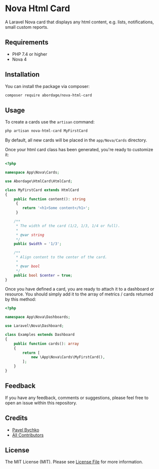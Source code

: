 # Nova Html Card

A Laravel Nova card that displays any html content, e.g. lists, notifications, small custom reports.

[//]: # (<p style="text-align: center;" align="center">)

[//]: # ()
[//]: # (<img alt="Laravel Nova HTML Card" src="https://github.com/abordage/nova-html-card/blob/master/docs/images/abordage-nova-html-card-screenshot.png?raw=true">)

[//]: # ()
[//]: # (</p>)


[//]: # (<p style="text-align: center;" align="center">)

[//]: # ()
[//]: # (<a href="https://packagist.org/packages/abordage/nova-html-card" title="Packagist version">)

[//]: # (    <img alt="Packagist Version" src="https://img.shields.io/packagist/v/abordage/nova-html-card">)

[//]: # (</a>)

[//]: # ()
[//]: # (<a href="https://github.com/abordage/nova-html-card/actions/workflows/php-cs-fixer.yml" title="GitHub Code Style Status">)

[//]: # (    <img alt="GitHub Code Style Status" src="https://img.shields.io/github/workflow/status/abordage/nova-html-card/PHP%20CS%20Fixer?label=code%20style">)

[//]: # (</a>)

[//]: # ()
[//]: # (<a href="https://www.php.net/" title="PHP version">)

[//]: # (    <img alt="PHP Version Support" src="https://img.shields.io/packagist/php-v/abordage/nova-html-card">)

[//]: # (</a>)

[//]: # ()
[//]: # (<a href="https://github.com/abordage/nova-html-card/blob/master/LICENSE.md" title="License">)

[//]: # (    <img alt="License" src="https://img.shields.io/github/license/abordage/nova-html-card">)

[//]: # (</a>)

[//]: # ()
[//]: # (</p>)

## Requirements
- PHP 7.4 or higher
- Nova 4

## Installation

You can install the package via composer:

```bash
composer require abordage/nova-html-card
```

## Usage

To create a cards use the `artisan` command:

```bash
php artisan nova-html-card MyFirstCard
```
By default, all new cards will be placed in the `app/Nova/Cards` directory.

Once your html card class has been generated, you're ready to customize it:

```php
<?php

namespace App\Nova\Cards;

use Abordage\HtmlCard\HtmlCard;

class MyFirstCard extends HtmlCard
{
    public function content(): string
     {
        return '<h1>Some content</h1>';
     }

    /**
     * The width of the card (1/2, 1/3, 1/4 or full).
     *
     * @var string
     */
    public $width = '1/3';

    /**
     * Align content to the center of the card.
     *
     * @var bool
     */
    public bool $center = true;
}
```

Once you have defined a card, you are ready to attach it to a dashboard or resource. You should simply add it to the array of metrics / cards returned by this method:

```php
<?php

namespace App\Nova\Dashboards;

use Laravel\Nova\Dashboard;

class Examples extends Dashboard
{
    public function cards(): array
    {
        return [
            new \App\Nova\Cards\MyFirstCard(),
        ];
    }
}
```

## Feedback
If you have any feedback, comments or suggestions, please feel free to open an issue within this repository.

## Credits

- [Pavel Bychko](https://github.com/abordage)
- [All Contributors](../../contributors)

## License

The MIT License (MIT). Please see [License File](LICENSE.md) for more information.

